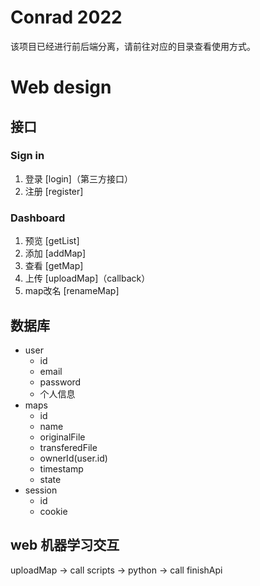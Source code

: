 # Conrad 2022

该项目已经进行前后端分离，请前往对应的目录查看使用方式。

# Web design

## 接口
### Sign in
1. 登录 [login]（第三方接口）
2. 注册 [register]

### Dashboard
1. 预览 [getList]
2. 添加 [addMap]
3. 查看 [getMap]
4. 上传 [uploadMap]（callback）
5. map改名 [renameMap]

## 数据库
- user
  - id
  - email
  - password
  - 个人信息
- maps
  - id
  - name
  - originalFile
  - transferedFile
  - ownerId(user.id)
  - timestamp
  - state
- session
  - id
  - cookie

## web 机器学习交互
uploadMap -> call scripts -> python -> call finishApi
